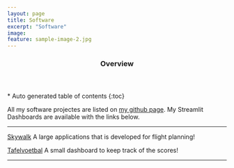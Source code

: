 ```yaml
---
layout: page
title: Software
excerpt: "Software"
image:
feature: sample-image-2.jpg
---
```




<section id="table-of-contents" class="toc">
  <header>
    <h3>Overview</h3>
  </header>
<div id="drawer" markdown="1">
*  Auto generated table of contents
{:toc}
</div>
</section><!-- /#table-of-contents -->


All my software projectes are listed on [my github page](https://github.com/erdogant).
My Streamlit Dashboards are available with the links below.

---

[Skywalk](https://skywalk.streamlit.app/) A large applications that is developed for flight planning!

[Tafelvoetbal](https://voetbal.streamlit.app/) A small dashboard to keep track of the scores!


---
